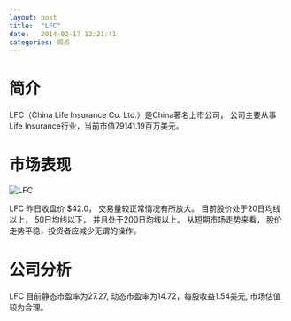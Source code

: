 ```yaml
---
layout: post
title:  "LFC"
date:   2014-02-17 12:21:41
categories: 观点
---
```


# 简介
LFC（China Life Insurance Co. Ltd.）是China著名上市公司，
公司主要从事Life Insurance行业，当前市值79141.19百万美元。

# 市场表现

![LFC](http://finviz.com/chart.ashx?t=LFC&ty=c&ta=1&p=d&s=l)

LFC 昨日收盘价 $42.0，
交易量较正常情况有所放大。
目前股价处于20日均线以上，
50日均线以下，
并且处于200日均线以上。
从短期市场走势来看，
股价走势平稳，投资者应减少无谓的操作。

# 公司分析
LFC 目前静态市盈率为27.27, 动态市盈率为14.72，每股收益1.54美元,
市场估值较为合理。
